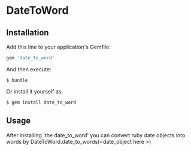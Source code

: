 # DateToWord


## Installation

Add this line to your application's Gemfile:

```ruby
gem 'date_to_word'
```

And then execute:

    $ bundle

Or install it yourself as:

    $ gem install date_to_word

## Usage

After installing 'the date_to_word' you can convert ruby date objects into words by DateToWord.date_to_words(<date_object here >)


